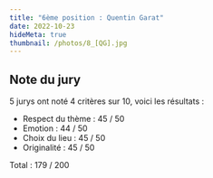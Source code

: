 ```yaml
---
title: "6ème position : Quentin Garat"
date: 2022-10-23
hideMeta: true
thumbnail: /photos/8_[QG].jpg
---
```


## Note du jury

5 jurys ont noté 4 critères sur 10, voici les résultats :

- Respect du thème : 45 / 50
- Emotion : 44 / 50
- Choix du lieu : 45 / 50
- Originalité : 45 / 50

Total : 179 / 200
